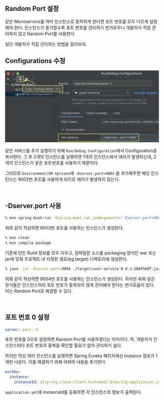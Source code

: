 ## Random Port 설정

같은 Microservice를 여러 인스턴스로 동작하게 한다면 포트 번호를 모두 다르게 설정해야 한다. 
인스턴스가 증가할수록 포트 번호를 관리하기 번거로우니 개발자가 직접 관리하지 않고 Random Port를 사용한다.

일단 개발자가 직접 관리하는 방법을 알아보자.
<br>

## Configurations 수정

![png](/_img/Spring-Cloud/copy_configuration.png)

같은 서비스를 추가 실행하기 위해 ```Run/Debug Configuration```에서 Configuration을 복사한다.
그 후 2개의 인스턴스를 실행하면 1개의 인스턴스에서 에러가 발생하는데, 2개의 인스턴스가 같은 포트번호를 사용하기 때문이다.

그러므로 ```Environment/VM options```에 ```-Dserver.port=9002``` 을 추가해주면 해당 인스턴스는 9002번 포트를 사용하게 되므로 에러가 발생하지 않는다.

<br>

## -Dserver.port 사용

```bash
% mvn spring-boot:run -Dspring-boot.run.jvmArguments='-Dserver.port=9003'
```
위와 같이 작성하면 9003번 포트를 사용하는 인스턴스가 생성된다.
<br>

```bash
% mvn clean
% mvn compile package
```
기존에 만든 Build 정보를 모두 지우고, 컴파일한 소스를 packaging 양식인 war 또는 jar에 맞춰 프로젝트 내 지정한 경로(eg.target) 디렉토리에 생성한다.

```bash
% java -jar -Dserver.port=9004 ./target/user-service-0.0.1-SNAPSHOT.jar
```
위와 같이 작성하면 9004번 포트를 사용하는 인스턴스가 생성된다. 하지만 위와 같은 방식들은 인스턴스끼리 포트 번호가 중복되지 않게 관리해야 한다는 번거로움이 있다. 이는 Random Port로 해결할 수 있다.

<br>

## 포트 번호 0 설정

```yml
server: port: 0
```
포트 번호를 0으로 설정하면 Random Port를 사용하겠다는 의미이다.
즉, 개발자가 인스턴스마다 포트 번호의 중복을 확인할 필요가 없어 관리하기 쉽다.

하지만 막상 여러 인스턴스를 실행하면 Spring Eureka 페이지에선 Instance 정보가 1개만 나온다.
이를 해결하기 위해 아래의 내용을 추가한다.

```yml
eureka:
  instance:
    instanceId: ${spring.cloud.client.hostname}:${spring.application.instance_id:${random.value}}
```

```application.yml```에 instanceId를 등록하면 각 인스턴스의 정보가 출력된다.